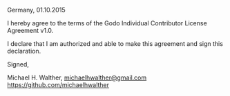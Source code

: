 Germany, 01.10.2015

I hereby agree to the terms of the Godo Individual Contributor License
Agreement v1.0.

I declare that I am authorized and able to make this agreement and sign this
declaration.

Signed,

Michael H. Walther, michaelhwalther@gmail.com https://github.com/michaelhwalther
